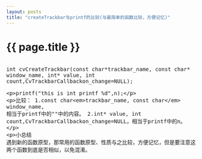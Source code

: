 ```yaml
---
layout: posts
title: "createTrackbar与printf的比较(与最简单的函数比较，方便记忆)"
---
```


# {{ page.title }}
<xmp style="white-space: pre-wrap; word-wrap: break-word;">
int cvCreateTrackbar(const char*trackbar_name, const char* window_name, int* value, int count,CvTrackbarCallbackon_change=NULL);

printf("this is int printf %d",n);

比较：
1.const char*trackbar_name, const char* window_name, 相当于printf中的""中的内容。
2.int* value, int count,CvTrackbarCallbackon_change=NULL，相当于printf中的n。

小总结
遇到新的函数原型，那常用的函数原型、性质与之比较，方便记忆，但是要注意这两个函数到底是否相似，以免混淆。
</xmp>